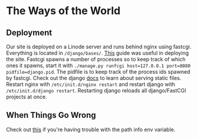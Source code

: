 The Ways of the World
=====================

## Deployment ##
Our site is deployed on a Linode server and runs behind nginx using fastcgi.
Everything is located in `/django/bases/`.
[This] guide was useful in deploying the site.
Fastcgi spawns a number of processes so to keep track of which ones it spawns,
start it with `./manage.py runfcgi host=127.0.0.1 port=8080 pidfile=django.pid`. The pidfile is to keep track of the process ids spawned by fastcgi. Check out the django [docs] to learn about serving static files.
Restart nginx with `/etc/init.d/nginx restart` and restart django with `/etc/init.d/django restart`. Restarting django reloads all django/FastCGI projects at once.

[This]: https://code.djangoproject.com/wiki/DjangoAndNginx
[docs]: https://docs.djangoproject.com/en/dev/howto/static-files/

## When Things Go Wrong ##
Check out [this] if you're having trouble with the path info env variable.

[this]: http://neithere.net/dev/notes/nginx-fcgi-django/
